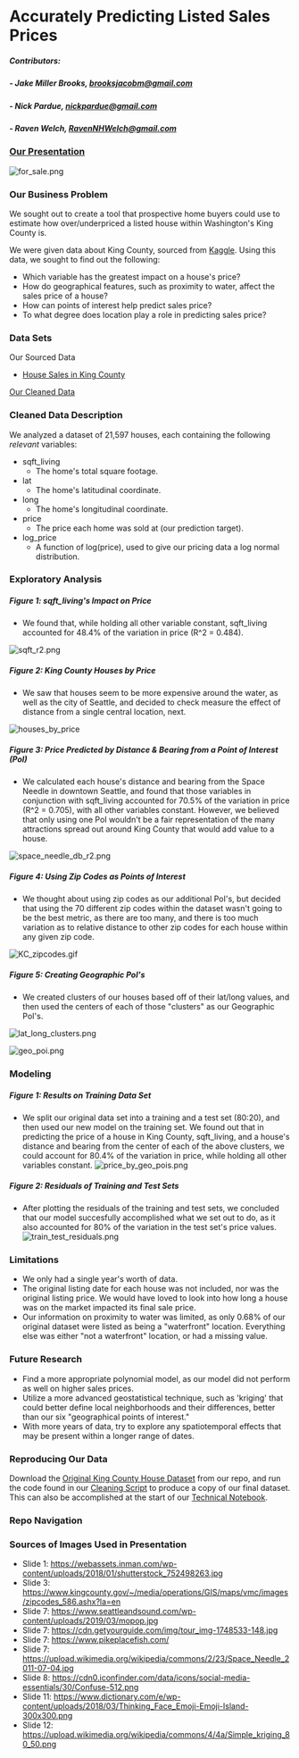 # Accurately Predicting Listed Sales Prices

##### Contributors:
##### - Jake Miller Brooks, brooksjacobm@gmail.com
##### - Nick Pardue, nickpardue@gmail.com
##### - Raven Welch, RavenNHWelch@gmail.com

### [Our Presentation]

![for_sale.png](https://github.com/RavenNHW/Mod_2_Project/blob/master/Images/for_sale.png)

### Our Business Problem
We sought out to create a tool that prospective home buyers could use to estimate how over/underpriced a listed house within Washington's King County is.

We were given data about King County, sourced from [Kaggle]. Using this data, we sought to find out the following:
- Which variable has the greatest impact on a house's price?
- How do geographical features, such as proximity to water, affect the sales price of a house?
- How can points of interest help predict sales price?
- To what degree does location play a role in predicting sales price?

### Data Sets
Our Sourced Data
- [House Sales in King County]

[Our Cleaned Data] 


### Cleaned Data Description
We analyzed a dataset of 21,597 houses, each containing the following *relevant* variables:
 - sqft_living
    - The home's total square footage.
 - lat
    - The home's latitudinal coordinate.
 - long
     - The home's longitudinal coordinate.
 - price
    - The price each home was sold at (our prediction target).
 - log_price
    - A function of log(price), used to give our pricing data a log normal distribution.
 

### Exploratory Analysis

 ##### Figure 1: sqft_living's Impact on Price
 - We found that, while holding all other variable constant, sqft_living accounted for 48.4% of the variation in price (R^2 = 0.484).
 
![sqft_r2.png](https://github.com/RavenNHW/Mod_2_Project/blob/master/Images/sqft_r2.png)

 ##### Figure 2: King County Houses by Price
 - We saw that houses seem to be more expensive around the water, as well as the city of Seattle, and decided to check measure the effect of distance from a single central location, next.
 
![houses_by_price](https://github.com/RavenNHW/Mod_2_Project/blob/master/Images/houses_by_price.png)

 ##### Figure 3: Price Predicted by Distance & Bearing from a Point of Interest (PoI)
- We calculated each house's distance and bearing from the Space Needle in downtown Seattle, and found that those variables in conjunction with sqft_living accounted for 70.5% of the variation in price (R^2 = 0.705), with all other variables constant. However, we believed that only using one PoI wouldn't be a fair representation of the many attractions spread out around King County that would add value to a house.
 
![space_needle_db_r2.png](https://github.com/RavenNHW/Mod_2_Project/blob/master/Images/space_needle_db_r2.png)

 ##### Figure 4: Using Zip Codes as Points of Interest
 - We thought about using zip codes as our additional PoI's, but decided that using the 70 different zip codes within the dataset wasn't going to be the best metric, as there are too many, and there is too much variation as to relative distance to other zip codes for each house within any given zip code.

![KC_zipcodes.gif](https://github.com/RavenNHW/Mod_2_Project/blob/master/Images/KC_zipcodes.gif)

##### Figure 5: Creating Geographic PoI's
- We created clusters of our houses based off of their lat/long values, and then used the centers of each of those "clusters" as our Geographic PoI's.

![lat_long_clusters.png](https://github.com/RavenNHW/Mod_2_Project/blob/master/Images/lat_long_clusters.png)

![geo_poi.png](https://github.com/RavenNHW/Mod_2_Project/blob/master/Images/geo_poi.png)

### Modeling

 ##### Figure 1: Results on Training Data Set
 - We split our original data set into a training and a test set (80:20), and then used our new model on the training set. We found out that in predicting the price of a house in King County, sqft_living, and a house's distance and bearing from the center of each of the above clusters, we could account for 80.4% of the variation in price, while holding all other variables constant. 
 ![price_by_geo_pois.png](https://github.com/RavenNHW/Mod_2_Project/blob/master/Images/price_by_geo_pois.png)
 
 ##### Figure 2: Residuals of Training and Test Sets
 - After plotting the residuals of the training and test sets, we concluded that our model succesfully accomplished what we set out to do, as it also accounted for 80% of the variation in the test set's price values. 
 ![train_test_residuals.png](https://github.com/RavenNHW/Mod_2_Project/blob/master/Images/train_test_residuals.png)




### Limitations
- We only had a single year's worth of data.
- The original listing date for each house was not included, nor was the original listing price. We would have loved to look into how long a house was on the market impacted its final sale price.
- Our information on proximity to water was limited, as only 0.68% of our original dataset were listed as being a "waterfront" location. Everything else was either "not a waterfront" location, or had a missing value.


### Future Research
- Find a more appropriate polynomial model, as our model did not perform as well on higher sales prices.
- Utilize a more advanced geostatistical technique, such as 'kriging' that could better define local neighborhoods and their differences, better than our six "geographical points of interest."
- With more years of data, try to explore any spatiotemporal effects that may be present within a longer range of dates.


### Reproducing Our Data
Download the [Original King County House Dataset] from our repo, and run the code found in our [Cleaning Script] to produce a copy of our final dataset. This can also be accomplished at the start of our [Technical Notebook].

### Repo Navigation


### Sources of Images Used in Presentation
- Slide 1: https://webassets.inman.com/wp-content/uploads/2018/01/shutterstock_752498263.jpg
- Slide 3: https://www.kingcounty.gov/~/media/operations/GIS/maps/vmc/images/zipcodes_586.ashx?la=en
- Slide 7: https://www.seattleandsound.com/wp-content/uploads/2019/03/mopop.jpg
- Slide 7: https://cdn.getyourguide.com/img/tour_img-1748533-148.jpg
- Slide 7: https://www.pikeplacefish.com/
- Slide 7: https://upload.wikimedia.org/wikipedia/commons/2/23/Space_Needle_2011-07-04.jpg
- Slide 8: https://cdn0.iconfinder.com/data/icons/social-media-essentials/30/Confuse-512.png
- Slide 11: https://www.dictionary.com/e/wp-content/uploads/2018/03/Thinking_Face_Emoji-Emoji-Island-300x300.png
- Slide 12: https://upload.wikimedia.org/wikipedia/commons/4/4a/Simple_kriging_80_50.png


[//]: # (These are reference links used in the body of this note and get stripped out when the markdown processor does its job. There is no need to format nicely because it shouldn't be seen. Thanks SO - http://stackoverflow.com/questions/4823468/store-comments-in-markdown-syntax)

   [our presentation]: <https://github.com/RavenNHW/Mod_2_Project/blob/master/presentation.pdf>
   [kaggle]: <https://www.kaggle.com/>
   [house sales in king county]: <https://www.kaggle.com/harlfoxem/housesalesprediction>
   [our cleaned data]: <https://github.com/RavenNHW/Mod_2_Project/blob/master/data/cleaned_df.pkl>
   [cleaning script]: <https://github.com/RavenNHW/Mod_2_Project/blob/master/data/cleaning_script.py>
   [original king county house dataset]: <https://github.com/RavenNHW/Mod_2_Project/blob/master/data/kc_house_data.csv>
      

   [technical notebook]: <>



